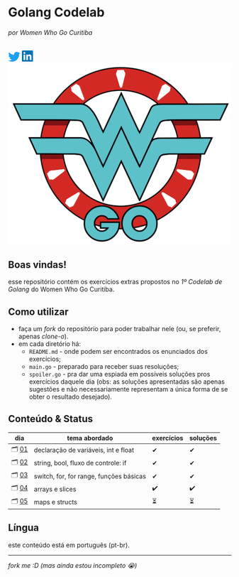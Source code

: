 # Golang Codelab
###### por Women Who Go Curitiba
[![Twitter](./static/twitter-logo.png)](https://twitter.com/womenwhogocwb) [![LinkedIn](./static/linkedin-logo.png)](https://www.linkedin.com/company/40847620) 
![](./static/wwgcwb-logo.png)

## Boas vindas! 

esse repositório contém os exercícios extras propostos no *1º Codelab de Golang* do Women Who Go Curitiba.

## Como utilizar
- faça um _fork_ do repositório para poder trabalhar nele (ou, se preferir, apenas _clone-o_).
- em cada diretório há:
  - `README.md` - onde podem ser encontrados os enunciados dos exercícios;
  - `main.go` - preparado para receber suas resoluções;
  - `spoiler.go` - pra dar uma espiada em possíveis soluções pros exercícios daquele dia (obs: as soluções apresentadas são apenas sugestões e não necessariamente representam a única forma de se obter o resultado desejado).

## Conteúdo & Status

dia | tema abordado | exercícios | soluções
--- | ------------- | ---------- | --------
🗂 [01](./codelab_dia_01) | declaração de variáveis, int e float | ✔ | ✔
🗂 [02](./codelab_dia_02) | string, bool, fluxo de controle: if | ✔ | ✔
🗂 [03](./codelab_dia_03) | switch, for, for range, funções básicas | ✔ | ✔
🗂 [04](./codelab_dia_04) | arrays e slices | ✔️ | ✔️ 
🗂 [05](./codelab_dia_05) | maps e structs  | ⏳ | ⏳ 

## Língua

este conteúdo está em português (pt-br).

---------
 
_fork me :D (mas ainda estou incompleto 😭)_
